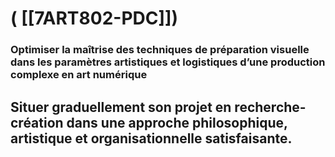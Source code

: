 # ( [[7ART802-PDC]])


### Optimiser la maîtrise des techniques de préparation visuelle dans les paramètres artistiques et logistiques d’une production complexe en art numérique


Situer graduellement son projet en recherche-création dans une approche philosophique, artistique et organisationnelle satisfaisante.
-------------------------------------------------------------------------------------------------------------------------------------



